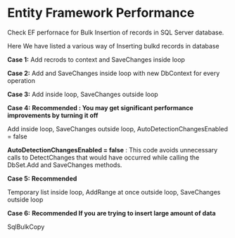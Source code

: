 # Entity Framework Performance

Check EF perfornace for  Bulk Insertion of records in SQL Server database.

Here We have listed a various way of Inserting bulkd records in database

**Case 1:**  Add recrods to context and SaveChanges inside loop

**Case 2:**
Add and SaveChanges inside loop with new DbContext for every operation

**Case 3:**
Add inside loop, SaveChanges outside loop

**Case 4:** **Recommended : You may get significant performance improvements by turning it off**

Add inside loop, SaveChanges outside loop, AutoDetectionChangesEnabled = false
 
**AutoDetectionChangesEnabled = false** : This code avoids unnecessary calls to DetectChanges that would have occurred while calling the DbSet.Add and SaveChanges methods.

**Case 5:** **Recommended** 

Temporary list inside loop, AddRange at once outside loop, SaveChanges outside loop

**Case 6:** **Recommended If you are trying to insert large amount of data** 

SqlBulkCopy
